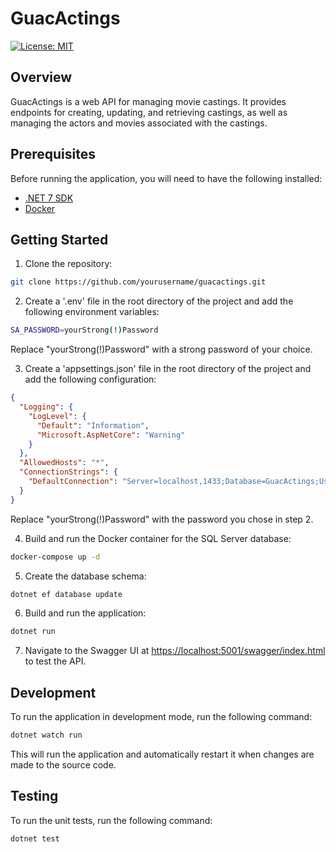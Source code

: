 # GuacActings

[![License: MIT](https://img.shields.io/badge/License-MIT-yellow.svg)](https://opensource.org/licenses/MIT)

## Overview

GuacActings is a web API for managing movie castings. It provides endpoints for creating, updating, and retrieving castings, as well as managing the actors and movies associated with the castings.

## Prerequisites

Before running the application, you will need to have the following installed:

- [.NET 7 SDK](https://dotnet.microsoft.com/download/dotnet/7.0)
- [Docker](https://www.docker.com/get-started)

## Getting Started

1. Clone the repository:

```bash
git clone https://github.com/yourusername/guacactings.git
```

2. Create a '.env' file in the root directory of the project and add the following environment variables:

```bash
SA_PASSWORD=yourStrong(!)Password
```
Replace "yourStrong(!)Password" with a strong password of your choice.

3. Create a 'appsettings.json' file in the root directory of the project and add the following configuration:

```json
{
  "Logging": {
    "LogLevel": {
      "Default": "Information",
      "Microsoft.AspNetCore": "Warning"
    }
  },
  "AllowedHosts": "*",
  "ConnectionStrings": {
    "DefaultConnection": "Server=localhost,1433;Database=GuacActings;User=sa;Password=yourStrong(!)Password;"
  }
}
```
Replace "yourStrong(!)Password" with the password you chose in step 2.

4. Build and run the Docker container for the SQL Server database:

```bash
docker-compose up -d
```

5. Create the database schema:

```bash
dotnet ef database update
```

6. Build and run the application:

```bash
dotnet run
```

7. Navigate to the Swagger UI at [https://localhost:5001/swagger/index.html](https://localhost:5001/swagger/index.html) to test the API.


## Development

To run the application in development mode, run the following command:

```bash
dotnet watch run
```

This will run the application and automatically restart it when changes are made to the source code.

## Testing

To run the unit tests, run the following command:

```bash
dotnet test
```